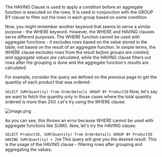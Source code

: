 The HAVING Clause is used to apply a condition before an aggregate function is executed on the rows. It is used in conjunction with the GROUP BY clause to filter out the rows in each group based on some condition.

Now, you might remember another keyword that seems to serve a similar purpose - the WHERE keyword. However, the WHERE and HAVING clauses serve different purposes. The WHERE function cannot be used with aggregate functions - it excludes rows based on the value stored in the table, not based on the result of an aggregate function. In simple terms, the WHERE clause excludes rows from the result _before groups are created, and aggregate values are calculated,_ while the HAVING clause filters out rows after the grouping is done and the aggregate function's results are calculated. 

For example, consider the query we defined on the previous page to get the quantity of each product that was ordered:

`SELECT SUM(Quantity) from OrderDetails GROUP BY ProductID`
Now, let's say we want to fetch the quantity only in those cases where the total quantity ordered is more than 250. Let's try using the WHERE clause:

![image.png](https://dphi-live.s3.amazonaws.com/media_uploads/image_15d79281991045dd8fb13c02cbbda056.png)

As you can see, this throws an error because WHERE cannot be used with aggregate functions like SUM(). Now, let's try the HAVING clause:

`SELECT ProductID, SUM(Quantity) from OrderDetails GROUP BY ProductID HAVING SUM(Quantity) > 250`
This query will give you the desired result. This is the usage of the HAVING clause - filtering rows after grouping and aggregating the values.